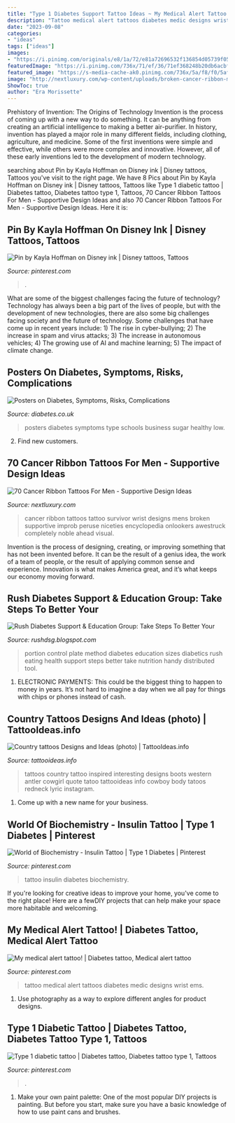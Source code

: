 ```yaml
---
title: "Type 1 Diabetes Support Tattoo Ideas ~ My Medical Alert Tattoo!"
description: "Tattoo medical alert tattoos diabetes medic designs wrist ems"
date: "2023-09-08"
categories:
- "ideas"
tags: ["ideas"]
images:
- "https://i.pinimg.com/originals/e8/1a/72/e81a72696532f136854d05739f05c288.jpg"
featuredImage: "https://i.pinimg.com/736x/71/ef/36/71ef368248b20db6acbf89cdff3cde82--medical-alert-tattoo-good-ideas.jpg"
featured_image: "https://s-media-cache-ak0.pinimg.com/736x/5a/f8/f0/5af8f06c480f31ae1eb80e9652647286.jpg"
image: "http://nextluxury.com/wp-content/uploads/broken-cancer-ribbon-mens-wrist-tattoo-ideas.jpg"
ShowToc: true
author: "Era Morissette"
---
```



Prehistory of Invention: The Origins of Technology
Invention is the process of coming up with a new way to do something. It can be anything from creating an artificial intelligence to making a better air-purifier. In history, invention has played a major role in many different fields, including clothing, agriculture, and medicine. Some of the first inventions were simple and effective, while others were more complex and innovative. However, all of these early inventions led to the development of modern technology.

	

		
searching about Pin by Kayla Hoffman on Disney ink | Disney tattoos, Tattoos you've visit to the right page. We have 8 Pics about Pin by Kayla Hoffman on Disney ink | Disney tattoos, Tattoos like Type 1 diabetic tattoo | Diabetes tattoo, Diabetes tattoo type 1, Tattoos, 70 Cancer Ribbon Tattoos For Men - Supportive Design Ideas and also 70 Cancer Ribbon Tattoos For Men - Supportive Design Ideas. Here it is:
		
    
## Pin By Kayla Hoffman On Disney Ink | Disney Tattoos, Tattoos

<img loading=lazy src="https://i.pinimg.com/736x/61/90/8d/61908dc5db68488c144019e52a019631.jpg" onerror="this.onerror=null;this.src='https://tse3.mm.bing.net/th?id=OIP.t8hepQUjhwDLDxGa3pculwHaGB&amp;pid=15.1';" alt="Pin by Kayla Hoffman on Disney ink | Disney tattoos, Tattoos">

_Source: pinterest.com_

>. 

	

What are some of the biggest challenges facing the future of technology?
Technology has always been a big part of the lives of people, but with the development of new technologies, there are also some big challenges facing society and the future of technology. Some challenges that have come up in recent years include: 1) The rise in cyber-bullying; 2) The increase in spam and virus attacks; 3) The increase in autonomous vehicles; 4) The growing use of AI and machine learning; 5) The impact of climate change.

    
## Posters On Diabetes, Symptoms, Risks, Complications

<img loading=lazy src="https://www.diabetes.co.uk/images/posters/symptoms.gif" onerror="this.onerror=null;this.src='https://tse1.mm.bing.net/th?id=OIP.uFy8nsbq2uDdbTd3v3S0VQHaKf&amp;pid=15.1';" alt="Posters on Diabetes, Symptoms, Risks, Complications">

_Source: diabetes.co.uk_

>posters diabetes symptoms type schools business sugar healthy low. 

	

2. Find new customers.

    
## 70 Cancer Ribbon Tattoos For Men - Supportive Design Ideas

<img loading=lazy src="http://nextluxury.com/wp-content/uploads/broken-cancer-ribbon-mens-wrist-tattoo-ideas.jpg" onerror="this.onerror=null;this.src='https://tse2.mm.bing.net/th?id=OIP.INqSfADH_VtCk9intEzCiQHaHa&amp;pid=15.1';" alt="70 Cancer Ribbon Tattoos For Men - Supportive Design Ideas">

_Source: nextluxury.com_

>cancer ribbon tattoos tattoo survivor wrist designs mens broken supportive improb peruse niceties encyclopedia onlookers awestruck completely noble ahead visual. 

	

Invention is the process of designing, creating, or improving something that has not been invented before. It can be the result of a genius idea, the work of a team of people, or the result of applying common sense and experience. Innovation is what makes America great, and it’s what keeps our economy moving forward.

    
## Rush Diabetes Support &amp; Education Group: Take Steps To Better Your

<img loading=lazy src="http://2.bp.blogspot.com/-O-Z7zpc2xWk/T7ViJbSLCTI/AAAAAAAAABM/jACJptEnn3U/s640/Plate+Method+w+Rush+Logo+.png" onerror="this.onerror=null;this.src='https://tse1.mm.bing.net/th?id=OIP.RVFxxP3hYR0TqWknQglpTgHaFc&amp;pid=15.1';" alt="Rush Diabetes Support &amp; Education Group: Take Steps To Better Your">

_Source: rushdsg.blogspot.com_

>portion control plate method diabetes education sizes diabetics rush eating health support steps better take nutrition handy distributed tool. 

	

1. ELECTRONIC PAYMENTS: This could be the biggest thing to happen to money in years. It’s not hard to imagine a day when we all pay for things with chips or phones instead of cash. 

    
## Country Tattoos Designs And Ideas (photo) | TattooIdeas.info

<img loading=lazy src="https://tattooideas.info/wp-content/uploads/imgp/country-tattoos-16-8870.jpg" onerror="this.onerror=null;this.src='https://tse2.mm.bing.net/th?id=OIP.RiNJN-ytf4f-qxOec_b4xAHaHa&amp;pid=15.1';" alt="Country tattoos Designs and Ideas (photo) | TattooIdeas.info">

_Source: tattooideas.info_

>tattoos country tattoo inspired interesting designs boots western antler cowgirl quote tatoo tattooideas info cowboy body tatoos redneck lyric instagram. 

	

1. Come up with a new name for your business.

    
## World Of Biochemistry - Insulin Tattoo | Type 1 Diabetes | Pinterest

<img loading=lazy src="https://s-media-cache-ak0.pinimg.com/736x/5a/f8/f0/5af8f06c480f31ae1eb80e9652647286.jpg" onerror="this.onerror=null;this.src='https://tse3.mm.bing.net/th?id=OIP.tkWP9_qAqpj-FukWmilSaQHaLG&amp;pid=15.1';" alt="World of Biochemistry - Insulin Tattoo | Type 1 Diabetes | Pinterest">

_Source: pinterest.com_

>tattoo insulin diabetes biochemistry. 

	

If you're looking for creative ideas to improve your home, you've come to the right place! Here are a fewDIY projects that can help make your space more habitable and welcoming.

    
## My Medical Alert Tattoo! | Diabetes Tattoo, Medical Alert Tattoo

<img loading=lazy src="https://i.pinimg.com/736x/71/ef/36/71ef368248b20db6acbf89cdff3cde82--medical-alert-tattoo-good-ideas.jpg" onerror="this.onerror=null;this.src='https://tse4.mm.bing.net/th?id=OIP.V_0LtYN16u98jgyPVFLFRAHaJ3&amp;pid=15.1';" alt="My medical alert tattoo! | Diabetes tattoo, Medical alert tattoo">

_Source: pinterest.com_

>tattoo medical alert tattoos diabetes medic designs wrist ems. 

	

1. Use photography as a way to explore different angles for product designs.

    
## Type 1 Diabetic Tattoo | Diabetes Tattoo, Diabetes Tattoo Type 1, Tattoos

<img loading=lazy src="https://i.pinimg.com/originals/e8/1a/72/e81a72696532f136854d05739f05c288.jpg" onerror="this.onerror=null;this.src='https://tse2.mm.bing.net/th?id=OIP.3L45bJicCrjwFmQn3yhx3QHaJ4&amp;pid=15.1';" alt="Type 1 diabetic tattoo | Diabetes tattoo, Diabetes tattoo type 1, Tattoos">

_Source: pinterest.com_

>. 

	

1. Make your own paint palette: One of the most popular DIY projects is painting. But before you start, make sure you have a basic knowledge of how to use paint cans and brushes.

